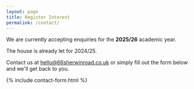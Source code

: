 ```yaml
---
layout: page
title: Register Interest
permalink: /contact/
---
```

We are currently accepting enquiries for the **2025/26** academic year.

The house is already let for 2024/25.

Contact us at <hello@66sherwinroad.co.uk> or simply fill out the form below and we'll get back to you.

{% include contact-form.html %}
